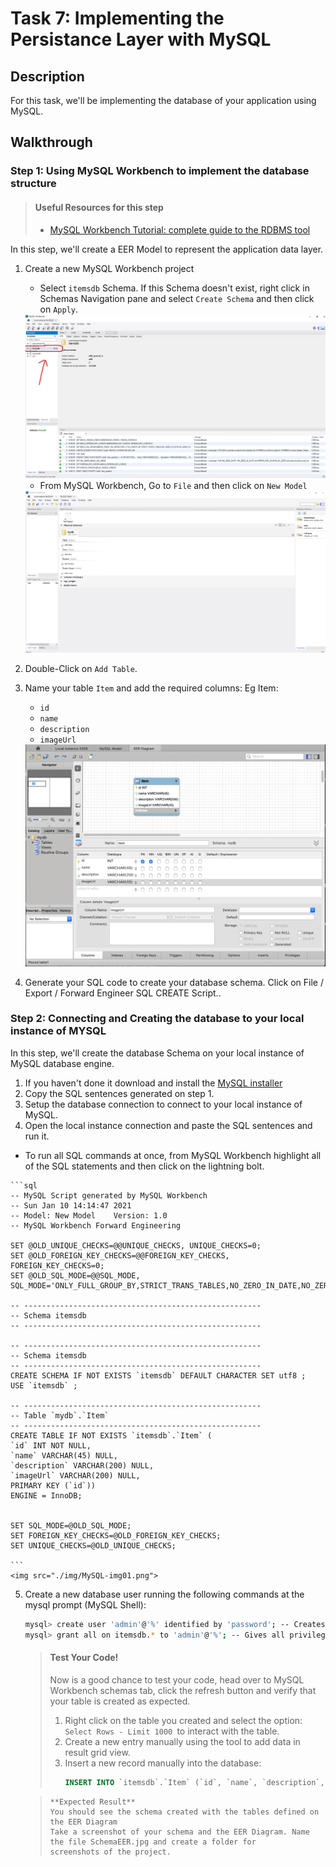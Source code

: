 # Task 7: Implementing the Persistance Layer with MySQL

## Description

For this task, we'll be implementing the database of your application using MySQL.

## Walkthrough

### Step 1: Using MySQL Workbench to implement the database structure

> #### Useful Resources for this step
>
> - [MySQL Workbench Tutorial: complete guide to the RDBMS tool](https://www.educative.io/blog/mysql-workbench-tutorial)

In this step, we'll create a EER Model to represent the application data layer.

1. Create a new MySQL Workbench project
   - Select `itemsdb` Schema. If this Schema doesn't exist, right click in Schemas Navigation pane and select `Create Schema` and then click on `Apply`.

   <img src="./img/mysql-schema-img.jpg">
   
   - From MySQL Workbench, Go to `File` and then click on `New Model` 

   <img src="./img/mysql-img02.png">
   
2. Double-Click on `Add Table`.
3. Name your table `Item` and add the required columns:
   Eg Item:

   - `id`
   - `name`
   - `description`
   - `imageUrl`

   <img src="./img/mysql-workbench.png">

4. Generate your SQL code to create your database schema. Click on File / Export / Forward Engineer SQL CREATE Script..

### Step 2: Connecting and Creating the database to your local instance of MYSQL

In this step, we'll create the database Schema on your local instance of MySQL database engine.

1.  If you haven't done it download and install the [MySQL installer](https://dev.mysql.com/downloads/installer/)
2.  Copy the SQL sentences generated on step 1.
3.  Setup the database connection to connect to your local instance of MySQL.
4.  Open the local instance connection and paste the SQL sentences and run it.
   - To run all SQL commands at once, from MySQL Workbench highlight all of the SQL statements and then click on the lightning bolt.

    ```sql
    -- MySQL Script generated by MySQL Workbench
    -- Sun Jan 10 14:14:47 2021
    -- Model: New Model    Version: 1.0
    -- MySQL Workbench Forward Engineering

    SET @OLD_UNIQUE_CHECKS=@@UNIQUE_CHECKS, UNIQUE_CHECKS=0;
    SET @OLD_FOREIGN_KEY_CHECKS=@@FOREIGN_KEY_CHECKS, FOREIGN_KEY_CHECKS=0;
    SET @OLD_SQL_MODE=@@SQL_MODE, SQL_MODE='ONLY_FULL_GROUP_BY,STRICT_TRANS_TABLES,NO_ZERO_IN_DATE,NO_ZERO_DATE,ERROR_FOR_DIVISION_BY_ZERO,NO_ENGINE_SUBSTITUTION';

    -- -----------------------------------------------------
    -- Schema itemsdb
    -- -----------------------------------------------------

    -- -----------------------------------------------------
    -- Schema itemsdb
    -- -----------------------------------------------------
    CREATE SCHEMA IF NOT EXISTS `itemsdb` DEFAULT CHARACTER SET utf8 ;
    USE `itemsdb` ;

    -- -----------------------------------------------------
    -- Table `mydb`.`Item`
    -- -----------------------------------------------------
    CREATE TABLE IF NOT EXISTS `itemsdb`.`Item` (
    `id` INT NOT NULL,
    `name` VARCHAR(45) NULL,
    `description` VARCHAR(200) NULL,
    `imageUrl` VARCHAR(200) NULL,
    PRIMARY KEY (`id`))
    ENGINE = InnoDB;


    SET SQL_MODE=@OLD_SQL_MODE;
    SET FOREIGN_KEY_CHECKS=@OLD_FOREIGN_KEY_CHECKS;
    SET UNIQUE_CHECKS=@OLD_UNIQUE_CHECKS;

    ```
    <img src="./img/MySQL-img01.png">
    

5.  Create a new database user running the following commands at the mysql prompt (MySQL Shell):

    ```bash
    mysql> create user 'admin'@'%' identified by 'password'; -- Creates the user
    mysql> grant all on itemsdb.* to 'admin'@'%'; -- Gives all privileges to the new user on the newly created database
    ```

    > #### Test Your Code!
    >
    > Now is a good chance to test your code, head over to MySQL Workbench schemas tab, click the refresh button and verify that your table is created as expected.
    >
    > 1. Right click on the table you created and select the option: `Select Rows - Limit 1000 `to interact with the table.
    > 2. Create a new entry manually using the tool to add data in result grid view.
    > 3. Insert a new record manually into the database:
    >    ```sql
    >    INSERT INTO `itemsdb`.`Item` (`id`, `name`, `description`, `imageUrl`) VALUES ('1', 'Chips', 'Sour Cream and Onion', 'https://images-na.ssl-images-amazon.com/images/I/81EUE1oZURL._SL1500_.jpg');
    >    ```

    > ```
    > **Expected Result**
    > You should see the schema created with the tables defined on the EER Diagram
    > Take a screenshot of your schema and the EER Diagram. Name the file SchemaEER.jpg and create a folder for      
    > screenshots of the project. 
    > ```

